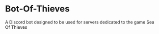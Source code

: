 # Bot-Of-Thieves
A Discord bot designed to be used for servers dedicated to the game Sea Of Thieves
